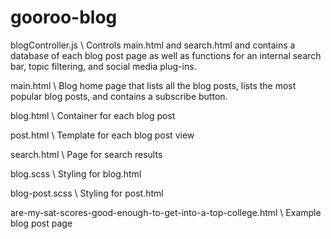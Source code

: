 # gooroo-blog

blogController.js \\
Controls main.html and search.html and contains a database of each blog post page as well as functions for an internal search
bar, topic filtering, and social media plug-ins.

main.html \\
Blog home page that lists all the blog posts, lists the most popular blog posts, and contains a subscribe button.

blog.html \\
Container for each blog post

post.html \\
Template for each blog post view

search.html \\
Page for search results

blog.scss \\
Styling for blog.html

blog-post.scss \\
Styling for post.html

are-my-sat-scores-good-enough-to-get-into-a-top-college.html \\
Example blog post page
